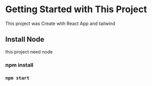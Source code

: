 # Getting Started with This Project

This project was Create wtih React App and tailwind

## Install Node
this project need node

### npm install



### `npm start`


